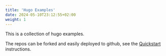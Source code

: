 ```yaml
---
title: 'Hugo Examples'
date: 2024-05-10T23:12:55+02:00
weight: 1
---
```


This is a collection of hugo examples.

The repos can be forked and easily deployed to github, see the [Quickstart](hugo/quick/) instructions.

